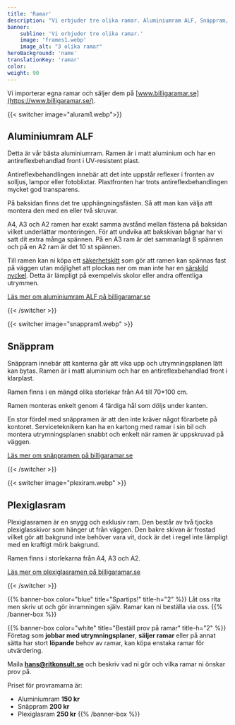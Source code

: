 ```yaml
---
title: 'Ramar'
description: "Vi erbjuder tre olika ramar. Aluminiumram ALF, Snäppram, Plexiglasram. Du kan köpa våra ramar via www.billigaramar.se"
banner:
    subline: 'Vi erbjuder tre olika ramar.'
    image: 'frames1.webp'
    image_alt: "3 olika ramar"
heroBackground: 'name'
translationKey: 'ramar'
color: 
weight: 90
---
```


Vi importerar egna ramar och säljer dem på [www.billigaramar.se](https://www.billigaramar.se/).

{{< switcher image="aluram1.webp">}}

## Aluminiumram ALF

Detta är vår bästa aluminiumram. Ramen är i matt aluminium och har en 	antireflexbehandlad front i UV-resistent plast.

Antireflexbehandlingen innebär att det inte uppstår reflexer i fronten av solljus, lampor eller fotoblixtar. Plastfronten har trots antireflexbehandlingen mycket god transparens.

På baksidan finns det tre upphängningsfästen.  Så att man kan välja att montera den med en eller två skruvar.

A4, A3 och A2 ramen har exakt samma avstånd mellan fästena på baksidan vilket underlättar monteringen. För att undvika att bakskivan bågnar har vi satt dit extra många spännen. På en A3 ram är det sammanlagt 8 spännen och på en A2 ram är det 10 st spännen.

Till ramen kan ni köpa ett [säkerhetskitt](https://www.billigaramar.se/ramar/14-sakerhetsfasten-16st.html) som gör att ramen kan spännas fast på väggen utan möjlighet att plockas ner om man inte har en [särskild nyckel](https://www.billigaramar.se/ramar/15-sakerhetsnyckel.html). Detta är lämpligt på exempelvis skolor eller andra offentliga utrymmen.

[Läs mer om aluminiumram ALF på billigaramar.se](http://www.billigaramar.se/ramar/2-aluminiumram-a3.html)

{{< /switcher >}}

{{< switcher image="snappram1.webp" >}}

## Snäppram

Snäppram innebär att kanterna går att vika upp och utrymningsplanen lätt kan bytas. Ramen är i matt aluminium och har en antireflexbehandlad front i klarplast.

Ramen finns i en mängd olika storlekar från A4 till 70*100 cm.

Ramen monteras enkelt genom 4 färdiga hål som döljs under kanten.

En stor fördel med snäppramen är att den inte kräver något förarbete på kontoret. Serviceteknikern kan ha en kartong med ramar i sin bil och montera utrymningsplanen snabbt och enkelt när ramen är uppskruvad på väggen.

[Läs mer om snäppramen på billigaramar.se](http://www.billigaramar.se/4-snappramar)

{{< /switcher >}}

{{< switcher image="plexiram.webp" >}}

## Plexiglasram

Plexiglasramen är en snygg och exklusiv ram. Den består av två tjocka plexiglasskivor som hänger ut från väggen. Den bakre skivan är frostad vilket gör att bakgrund inte behöver vara vit, dock är det i regel inte lämpligt med en kraftigt mörk bakgrund.

Ramen finns i storlekarna från A4, A3 och A2.

[Läs mer om plexiglasramen på billigaramar.se](http://www.billigaramar.se/2-plexiglasramar)

{{< /switcher >}}

{{% banner-box color="blue" title="Spartips!" title-h="2" %}}
Låt oss rita men skriv ut och gör inramningen själv. Ramar kan ni beställa via oss.
{{% /banner-box %}}

{{% banner-box color="white" title="Beställ prov på ramar" title-h="2" %}}
Företag som **jobbar med utrymningsplaner**, **säljer ramar** eller på annat sätta har stort **löpande** behov av ramar, kan köpa enstaka ramar för utvärdering.

Maila **<hans@ritkonsult.se>** och beskriv vad ni gör och vilka ramar ni önskar prov på.

Priset för provramarna är:
- Aluminiumram  **150 kr**
- Snäppram    	**200 kr**
- Plexiglasram	**250 kr**
{{% /banner-box %}}

